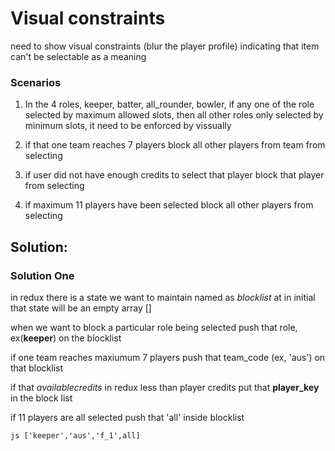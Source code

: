 # Visual constraints

need to show visual constraints (blur the player profile) indicating that item can't be selectable as a meaning

### Scenarios

1. In the 4 roles, keeper, batter, all_rounder, bowler, if any one of the role selected by maximum allowed slots, then all other roles only selected by minimum slots, it need to be enforced by vissually

2. if that one team reaches 7 players block all other players from team from selecting

3. if user did not have enough credits to select that player block that player from selecting

4. if maximum 11 players have been selected block all other players from selecting

## Solution:

### Solution One

in redux there is a state we want to maintain named as _blocklist_ at in initial that state will be an empty array []

when we want to block a particular role being selected push that role, ex(**keeper**) on the blocklist

if one team reaches maxiumum 7 players push that team_code (ex, 'aus') on that blocklist

if that _availablecredits_ in redux less than player credits put that **player_key** in the block list

if 11 players are all selected push that 'all' inside blocklist

`js ['keeper','aus','f_1',all] `
